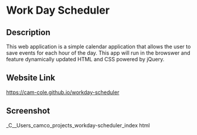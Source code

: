# Work Day Scheduler

## Description
This web application is a simple calendar application that allows the user to save events for each hour of the day. This app will run in the browswer and feature dynamically updated HTML and CSS powered by jQuery.

## Website Link
https://cam-cole.github.io/workday-scheduler

## Screenshot
_C__Users_camco_projects_workday-scheduler_index html
